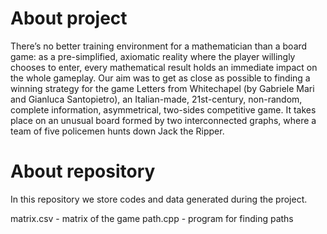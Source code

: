 # About project

There’s no better training environment for a mathematician than a board game: as a pre-simplified,
axiomatic reality where the player willingly chooses to enter, every mathematical result holds an
immediate impact on the whole gameplay.
Our aim was to get as close as possible to finding a winning strategy for the game Letters from
Whitechapel (by Gabriele Mari and Gianluca Santopietro), an Italian-made, 21st-century, non-random,
complete information, asymmetrical, two-sides competitive game. It takes place on an unusual board
formed by two interconnected graphs, where a team of five policemen hunts down Jack the Ripper.

# About repository

In this repository we store codes and data generated during the project.

matrix.csv - matrix of the game
path.cpp - program for finding paths
